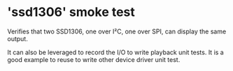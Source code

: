 # 'ssd1306' smoke test

Verifies that two SSD1306, one over I²C, one over SPI, can display the same
output.

It can also be leveraged to record the I/O to write playback unit tests. It is a
good example to reuse to write other device driver unit test.
